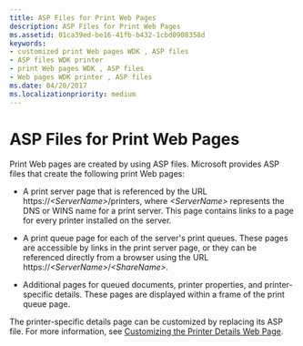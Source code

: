 ```yaml
---
title: ASP Files for Print Web Pages
description: ASP Files for Print Web Pages
ms.assetid: 01ca39ed-be16-41fb-b432-1cbd0908358d
keywords:
- customized print Web pages WDK , ASP files
- ASP files WDK printer
- print Web pages WDK , ASP files
- Web pages WDK printer , ASP files
ms.date: 04/20/2017
ms.localizationpriority: medium
---
```


# ASP Files for Print Web Pages





Print Web pages are created by using ASP files. Microsoft provides ASP files that create the following print Web pages:

- A print server page that is referenced by the URL https://<em>&lt;ServerName&gt;</em>/printers, where *&lt;ServerName&gt;* represents the DNS or WINS name for a print server. This page contains links to a page for every printer installed on the server.

- A print queue page for each of the server's print queues. These pages are accessible by links in the print server page, or they can be referenced directly from a browser using the URL https://<em>&lt;ServerName&gt;</em>/*&lt;ShareName&gt;*.

- Additional pages for queued documents, printer properties, and printer-specific details. These pages are displayed within a frame of the print queue page.

The printer-specific details page can be customized by replacing its ASP file. For more information, see [Customizing the Printer Details Web Page](customizing-the-printer-details-web-page.md).

 

 




